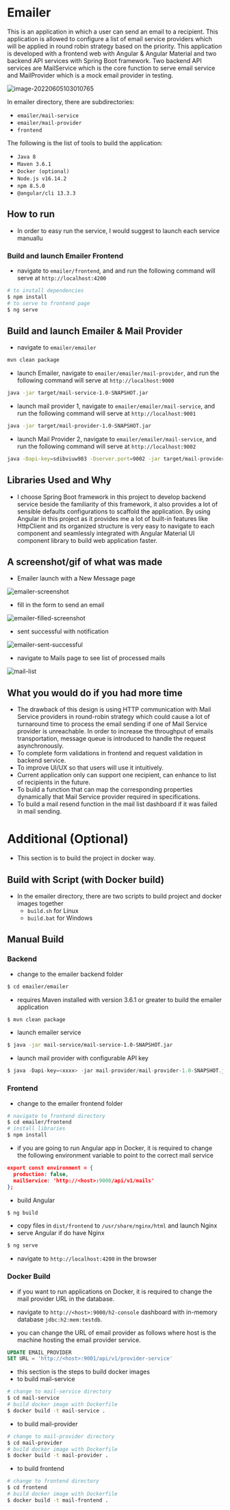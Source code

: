# Emailer

This is an application in which a user can send an email to a recipient. This application is allowed to configure a list of email service providers which will be applied in round robin strategy based on the priority. This application is developed with a frontend web with Angular & Angular Material and two backend API services with Spring Boot framework. Two backend API services are MailService which is the core function to serve email service and MailProvider which is a mock email provider in testing.

![image-20220605103010765](images/components.png)

In emailer directory, there are subdirectories:

- `emailer/mail-service`
- `emailer/mail-provider`
- `frontend`

The following is the list of tools to build the application:

- `Java 8`
- `Maven 3.6.1`
- `Docker (optional)`
- `Node.js v16.14.2`
- `npm 8.5.0`
- `@angular/cli 13.3.3`



## How to run

- In order to easy run the service, I would suggest to launch each service manuallu

### Build and launch Emailer Frontend

- navigate to `emailer/frontend`, and and run the following command will serve at `http://localhost:4200` 

```sh
# to install dependencies
$ npm install
# to serve to frontend page
$ ng serve
```



## Build and launch Emailer & Mail Provider

- navigate to `emailer/emailer`

```sh
mvn clean package
```

- launch Emailer, navigate to `emailer/emailer/mail-provider`, and run the following command will serve at `http://localhost:9000` 

```sh
java -jar target/mail-service-1.0-SNAPSHOT.jar
```

- launch mail provider 1, navigate to `emailer/emailer/mail-service`, and run the following command will serve at `http://localhost:9001` 

```sh
java -jar target/mail-provider-1.0-SNAPSHOT.jar
```

- launch Mail Provider 2, navigate to `emailer/emailer/mail-service`, and run the following command will serve at `http://localhost:9002` 

```sh
java -Dapi-key=sdibviuw983 -Dserver.port=9002 -jar target/mail-provider-1.0-SNAPSHOT.jar
```



## Libraries Used and Why

- I choose Spring Boot framework in this project to develop backend service beside the familiarity of this framework, it also provides a lot of sensible defaults configurations to scaffold the application. By using Angular in this project as it provides me a lot of built-in features like HttpClient and its organized structure is very easy to navigate to each component and seamlessly integrated with Angular Material UI component library to build web application faster.



## A screenshot/gif of what was made

- Emailer launch with a New Message page

![emailer-screenshot](images/emailer-screenshot.png)

- fill in the form to send an email

![emailer-filled-screenshot](images/emailer-filled-screenshot.png)

- sent successful with notification

![emailer-sent-successful](images/emailer-sent-successful.png)

- navigate to Mails page to see list of processed mails

![mail-list](images/mail-list.png)



## What you would do if you had more time

- The drawback of this design is using HTTP communication with Mail Service providers in round-robin strategy which could cause a lot of turnaround time to process the email sending if one of Mail Service provider is unreachable. In order to increase the throughput of emails transportation, message queue is introduced to handle the request asynchronously.
- To complete form validations in frontend and request validation in backend service.
- To improve UI/UX so that users will use it intuitively.
- Current application only can support one recipient, can enhance to list of recipients in the future.
- To build a function that can map the corresponding properties dynamically that Mail Service provider required in specifications.
- To build a mail resend function in the mail list dashboard if it was failed in mail sending.



# Additional (Optional)

- This section is to build the project in docker way. 



## Build with Script (with Docker build)

- In the emailer directory, there are two scripts to build project and docker images together
  - `build.sh` for Linux
  - `build.bat` for Windows



## Manual Build

### Backend

- change to the emailer backend folder

```sh
$ cd emailer/emailer
```

- requires Maven installed with version 3.6.1 or greater to build the emailer application

```sh
$ mvn clean package
```

- launch emailer service

```sh
$ java -jar mail-service/mail-service-1.0-SNAPSHOT.jar
```

- launch mail provider with configurable API key

```java
$ java -Dapi-key=<xxxx> -jar mail-provider/mail-provider-1.0-SNAPSHOT.jar
```



### Frontend

- change to the emailer frontend folder

```sh
# navigate to frontend directory
$ cd emailer/frontend
# install libraries
$ npm install
```

- if you are going to run Angular app in Docker, it is required to change the following environment variable to point to the correct mail service

```json
export const environment = {
  production: false,
  mailService: 'http://<host>:9000/api/v1/mails'
};
```

- build Angular

```sh
$ ng build
```

- copy files in `dist/frontend` to `/usr/share/nginx/html` and launch Nginx
- serve Angular if do have Nginx

```sh
$ ng serve
```

- navigate to `http://localhost:4200` in the browser



### Docker Build

- if you want to run applications on Docker, it is required to change the mail provider URL in the database.

- navigate to `http://<host>:9000/h2-console` dashboard with in-memory database `jdbc:h2:mem:testdb`.
- you can change the URL of email provider as follows where host is the machine hosting the email provider service.

```sql
UPDATE EMAIL_PROVIDER
SET URL = 'http://<host>:9001/api/v1/provider-service'
```

- this section is the steps to build docker images
- to build mail-service

```sh
# change to mail-service directory
$ cd mail-service
# build docker image with Dockerfile
$ docker build -t mail-service .
```

- to build mail-provider

```sh
# change to mail-provider directory
$ cd mail-provider
# build docker image with Dockerfile
$ docker build -t mail-provider .
```

- to build frontend

```sh
# change to frontend directory
$ cd frontend
# build docker image with Dockerfile
$ docker build -t mail-frontend .
```

